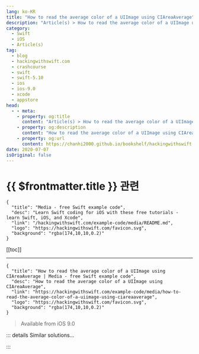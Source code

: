 ```yaml
---
lang: ko-KR
title: "How to read the average color of a UIImage using CIAreaAverage"
description: "Article(s) > How to read the average color of a UIImage using CIAreaAverage"
category:
  - Swift
  - iOS
  - Article(s)
tag: 
  - blog
  - hackingwithswift.com
  - crashcourse
  - swift
  - swift-5.10
  - ios
  - ios-9.0
  - xcode
  - appstore
head:
  - - meta:
    - property: og:title
      content: "Article(s) > How to read the average color of a UIImage using CIAreaAverage"
    - property: og:description
      content: "How to read the average color of a UIImage using CIAreaAverage"
    - property: og:url
      content: https://chanhi2000.github.io/bookshelf/hackingwithswift.com/example-code/media/how-to-read-the-average-color-of-a-uiimage-using-ciareaaverage.html
date: 2020-07-07
isOriginal: false
---
```


# {{ $frontmatter.title }} 관련

```component VPCard
{
  "title": "Media - free Swift example code",
  "desc": "Learn Swift coding for iOS with these free tutorials - learn Swift, iOS, and Xcode",
  "link": "/hackingwithswift.com/example-code/media/README.md",
  "logo": "https://hackingwithswift.com/favicon.svg",
  "background": "rgba(174,10,10,0.2)"
}
```

[[toc]]

---

```component VPCard
{
  "title": "How to read the average color of a UIImage using CIAreaAverage | Media - free Swift example code",
  "desc": "How to read the average color of a UIImage using CIAreaAverage",
  "link": "https://hackingwithswift.com/example-code/media/how-to-read-the-average-color-of-a-uiimage-using-ciareaaverage",
  "logo": "https://hackingwithswift.com/favicon.svg",
  "background": "rgba(174,10,10,0.2)"
}
```

> Available from iOS 9.0

<!-- TODO: 작성 -->

<!-- 
Core Image has a filter that resamples an image down to 1x1 pixels so you can read the most dominant color in an image, although it’s weirdly hard to use. 

To simplify things, here’s an extension on `UIImage` that returns an optional `UIColor` - it will be nil only if something went wrong while reading your image, but otherwise it will contain the average color for the entire image:

```swift
extension UIImage {
    var averageColor: UIColor? {
        guard let inputImage = CIImage(image: self) else { return nil }
        let extentVector = CIVector(x: inputImage.extent.origin.x, y: inputImage.extent.origin.y, z: inputImage.extent.size.width, w: inputImage.extent.size.height)

        guard let filter = CIFilter(name: "CIAreaAverage", parameters: [kCIInputImageKey: inputImage, kCIInputExtentKey: extentVector]) else { return nil }
        guard let outputImage = filter.outputImage else { return nil }

        var bitmap = [UInt8](repeating: 0, count: 4)
        let context = CIContext(options: [.workingColorSpace: kCFNull])
        context.render(outputImage, toBitmap: &bitmap, rowBytes: 4, bounds: CGRect(x: 0, y: 0, width: 1, height: 1), format: .RGBA8, colorSpace: nil)

        return UIColor(red: CGFloat(bitmap[0]) / 255, green: CGFloat(bitmap[1]) / 255, blue: CGFloat(bitmap[2]) / 255, alpha: CGFloat(bitmap[3]) / 255)
    }
}
```

As you can see, that reads in the source image and creates an extent for the full image. It then uses the “CIAreaAverage” filter to do the actual work, then renders the average color to a 1x1 image. Finally, it reads each of the color values into a `UIColor`, and sends it back.

-->

::: details Similar solutions…

<!--
/example-code/core-graphics/how-to-use-core-graphics-blend-modes-to-draw-a-uiimage-differently">How to use Core Graphics blend modes to draw a UIImage differently 
/example-code/media/how-to-save-a-uiimage-to-a-file-using-jpegdata-and-pngdata">How to save a UIImage to a file using jpegData() and pngData() 
/example-code/media/how-to-render-a-uiview-to-a-uiimage">How to render a UIView to a UIImage 
/example-code/media/how-to-pixellate-a-uiimage">How to pixellate a UIImage 
/example-code/media/cidetectortypeface-how-to-detect-faces-in-a-uiimage">CIDetectorTypeFace: How to detect faces in a UIImage</a>
-->

:::

